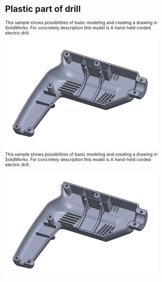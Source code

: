 # Plastic part of drill
This sample shows possibilities of basic modeling and creating a drawing in SolidWorks. For concretely description this model is A hand-held corded electric drill.

<div align="left">
	<img width="500" height="350" src="DrillOnPicture.PNG" alt="Awesome">
</div>






This sample shows possibilities of basic modeling and creating a drawing in SolidWorks. For concretely description this model is A hand-held corded electric drill.

<div align="left">
	<img width="500" height="350" src="DrillOnPicture.PNG" alt="Awesome">
</div>
